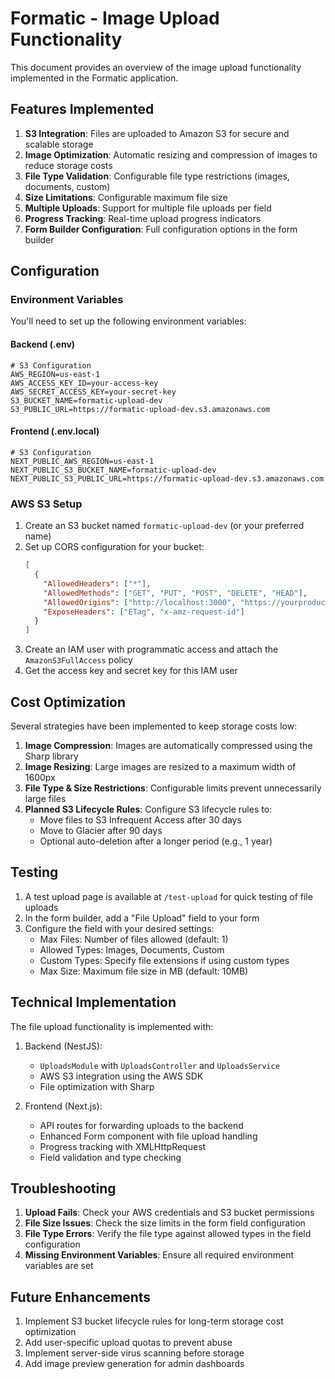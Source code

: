 # Formatic - Image Upload Functionality

This document provides an overview of the image upload functionality implemented in the Formatic application.

## Features Implemented

1. **S3 Integration**: Files are uploaded to Amazon S3 for secure and scalable storage
2. **Image Optimization**: Automatic resizing and compression of images to reduce storage costs
3. **File Type Validation**: Configurable file type restrictions (images, documents, custom)
4. **Size Limitations**: Configurable maximum file size
5. **Multiple Uploads**: Support for multiple file uploads per field
6. **Progress Tracking**: Real-time upload progress indicators
7. **Form Builder Configuration**: Full configuration options in the form builder

## Configuration

### Environment Variables

You'll need to set up the following environment variables:

#### Backend (.env)
```
# S3 Configuration
AWS_REGION=us-east-1
AWS_ACCESS_KEY_ID=your-access-key
AWS_SECRET_ACCESS_KEY=your-secret-key
S3_BUCKET_NAME=formatic-upload-dev
S3_PUBLIC_URL=https://formatic-upload-dev.s3.amazonaws.com
```

#### Frontend (.env.local)
```
# S3 Configuration
NEXT_PUBLIC_AWS_REGION=us-east-1
NEXT_PUBLIC_S3_BUCKET_NAME=formatic-upload-dev
NEXT_PUBLIC_S3_PUBLIC_URL=https://formatic-upload-dev.s3.amazonaws.com
```

### AWS S3 Setup

1. Create an S3 bucket named `formatic-upload-dev` (or your preferred name)
2. Set up CORS configuration for your bucket:
   ```json
   [
     {
       "AllowedHeaders": ["*"],
       "AllowedMethods": ["GET", "PUT", "POST", "DELETE", "HEAD"],
       "AllowedOrigins": ["http://localhost:3000", "https://yourproductiondomain.com"],
       "ExposeHeaders": ["ETag", "x-amz-request-id"]
     }
   ]
   ```
3. Create an IAM user with programmatic access and attach the `AmazonS3FullAccess` policy
4. Get the access key and secret key for this IAM user

## Cost Optimization

Several strategies have been implemented to keep storage costs low:

1. **Image Compression**: Images are automatically compressed using the Sharp library
2. **Image Resizing**: Large images are resized to a maximum width of 1600px
3. **File Type & Size Restrictions**: Configurable limits prevent unnecessarily large files
4. **Planned S3 Lifecycle Rules**: Configure S3 lifecycle rules to:
   - Move files to S3 Infrequent Access after 30 days
   - Move to Glacier after 90 days
   - Optional auto-deletion after a longer period (e.g., 1 year)

## Testing

1. A test upload page is available at `/test-upload` for quick testing of file uploads
2. In the form builder, add a "File Upload" field to your form
3. Configure the field with your desired settings:
   - Max Files: Number of files allowed (default: 1)
   - Allowed Types: Images, Documents, Custom
   - Custom Types: Specify file extensions if using custom types
   - Max Size: Maximum file size in MB (default: 10MB)

## Technical Implementation

The file upload functionality is implemented with:

1. Backend (NestJS):
   - `UploadsModule` with `UploadsController` and `UploadsService`
   - AWS S3 integration using the AWS SDK
   - File optimization with Sharp

2. Frontend (Next.js):
   - API routes for forwarding uploads to the backend
   - Enhanced Form component with file upload handling
   - Progress tracking with XMLHttpRequest
   - Field validation and type checking

## Troubleshooting

1. **Upload Fails**: Check your AWS credentials and S3 bucket permissions
2. **File Size Issues**: Check the size limits in the form field configuration
3. **File Type Errors**: Verify the file type against allowed types in the field configuration
4. **Missing Environment Variables**: Ensure all required environment variables are set

## Future Enhancements

1. Implement S3 bucket lifecycle rules for long-term storage cost optimization
2. Add user-specific upload quotas to prevent abuse
3. Implement server-side virus scanning before storage
4. Add image preview generation for admin dashboards 